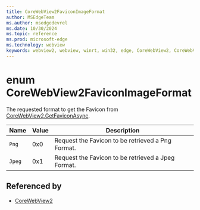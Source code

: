 ```yaml
---
title: CoreWebView2FaviconImageFormat
author: MSEdgeTeam
ms.author: msedgedevrel
ms.date: 10/30/2024
ms.topic: reference
ms.prod: microsoft-edge
ms.technology: webview
keywords: webview2, webview, winrt, win32, edge, CoreWebView2, CoreWebView2Controller, browser control, edge html, CoreWebView2FaviconImageFormat
---
```


# enum CoreWebView2FaviconImageFormat

The requested format to get the Favicon from [CoreWebView2.GetFaviconAsync](corewebview2.md#getfaviconasync).

| Name |  Value | Description |
|--|--|--|
|`Png` | 0x0  |  Request the Favicon to be retrieved a Png Format.|
|`Jpeg` | 0x1  |  Request the Favicon to be retrieved a Jpeg Format.|


## Referenced by

- [CoreWebView2](corewebview2.md)
